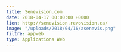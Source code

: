 ```yaml
---
title: Senevision.com
date: 2018-04-17 00:00:00 +0000
lien: http://senevision.revovision.ca/
image: "/uploads/2018/04/16/asenevis.png"
filtre: appweb
type: Applications Web
---
```

